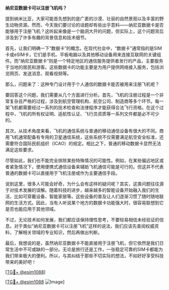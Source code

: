**纳尼亚数据卡可以注册飞机吗？**

提到纳米比亚，大家可能首先想到的是广袤的沙漠、壮丽的自然景观以及丰富的野生动物资源。然而，今天我们要讨论的话题却有些出乎意料——纳尼亚数据卡是否能够用于注册飞机？这听起来像是一个脑洞大开的问题，但实际上，这个问题背后涉及到了许多有趣的背景信息和技术细节。

首先，让我们明确一下“数据卡”的概念。在现代社会中，“数据卡”通常指的是SIM卡或eSIM卡，它们是手机、平板电脑以及其他移动设备用来连接互联网的关键组件。而“纳尼亚数据卡”则是一个特定地区的通信服务提供者发行的产品，主要服务于当地的居民和游客。这些数据卡的功能主要是为用户提供网络接入服务，包括浏览网页、发送消息、观看视频等。

那么，问题来了：这种专门设计用于个人通信的数据卡能否被用来注册飞机呢？

要回答这个问题，我们需要从几个方面进行分析。首先，飞机的注册过程是一个非常复杂且严格的过程，涉及到航空管理机构、航空公司、制造商等多个环节。每一架飞机都需要经过一系列的技术检查和法律程序才能获得合法飞行资格。在这个过程中，飞机的所有权证明、适航性认证、飞行员资质等一系列文件都是必不可少的。

其次，从技术角度来看，飞机的通信系统与普通的移动通信设备有很大的不同。商用飞机通常配备有专用的卫星通信系统，这些系统不仅需要满足航空安全标准，还需要符合国际民航组织（ICAO）的规定。相比之下，普通的移动数据卡显然无法满足这些要求。

尽管如此，我们也不能完全排除某些特殊情况的可能性。例如，在某些偏远地区或者紧急情况下，使用便携式通信设备来辅助飞机通信可能是可行的。但这并不代表普通的数据卡可以直接用于飞机注册或作为主要通信手段。

说到这里，很多人可能会好奇，为什么会有这样的疑问呢？其实，这类问题往往源于对技术发展的误解。随着科技的进步，越来越多的智能设备开始融入我们的生活，比如可穿戴设备、智能家居等。这些设备的普及让人们逐渐习惯了随时随地联网的生活方式。因此，当有人听说某个地方的数据卡功能强大时，很容易联想到它是否也能应用于其他领域。

不过，无论技术如何发展，我们都应该保持理性思考，不要轻易相信未经验证的信息。对于类似“纳尼亚数据卡可以注册飞机”这样的说法，我们应该先查阅权威资料，了解相关领域的专业知识，然后再做出判断。

最后，我想说的是，虽然纳尼亚数据卡不能直接用于注册飞机，但它依然是我们日常生活中不可或缺的一部分。无论是旅行还是工作，一张稳定可靠的SIM卡都能为我们带来极大的便利。所以，与其纠结于那些不切实际的想法，不如好好享受科技带来的美好吧！

[[TG💪+ @esim1088](https://t.me/s/esim1088)]

[[TG💪+ @esim1088](https://t.me/s/esim1088) ![Image](https://i.postimg.cc/4NQfJmqS/Snipaste-2025-05-13-00-14-12.png)]